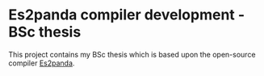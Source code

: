 # Es2panda compiler development - BSc thesis

This project contains my BSc thesis which is based upon the open-source compiler [Es2panda](https://gitee.com/openharmony-sig/arkcompiler_ets_frontend).
